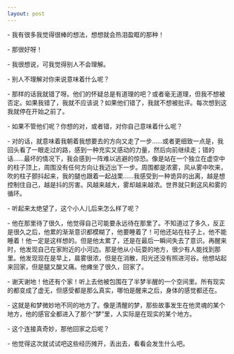 ```yaml
---
layout: post
---
```


\- 我有很多我觉得很棒的想法，想想就会热泪盈眶的那种！

\- 那很好呀！

\- 我很想说，可我觉得别人不会理解。

\- 别人不理解对你来说意味着什么呢？

\- 那样的话我就错了呀。他们的怀疑总是有道理的吧？或者毫无道理，但我不想被否定。如果我错了，我就不应该说？如果他们错了，我就不想被批评。每次想到这我就停在开始之前了。

\- 如果不管他们呢？你想的对，或者错，对你自己意味着什么呢？

\- 对的话，就意味着我朝着我想要去的方向又走了一步……或者更细致一点是，我回头看了一眼走过的路，感到一种充实又感动的力量，然后向前继续走；错的话……最坏的情况下，我会感到一阵难以逃避的惊恐。像是站在一个独立在虚空中的柱子顶上，周围没有任何方向让我迈出下一步。周围都是浓雾，风从雾中吹来，吹的柱子颤抖起来，我的腿也跟着一起战栗……我感受到一种诡异的出离，越是想控制住自己，越是抖的厉害。风越来越大，雾却越来越浓。世界就只剩这风和雾的循环。

\- 听起来太绝望了，这个小人儿后来怎么样了呢？

\- 他在那里待了很久，他觉得自己可能要永远待在那里了。不知道过了多久，反正是很久之后，他累的渐渐意识都模糊了，他要睡着了！可他还站在柱子上，他不能睡着！他一定是这样想的。但是他太累了，还是在最后一瞬间失去了意识。再醒来时，他发现自己在家附近的小河边。那是他从小玩耍的地方，很少有人能找到那里。他发现现在是早上，晨雾很浓，但是在消散，阳光还没有照进河谷。他想站起来回家，但是腿又酸又痛。他瘫坐了很久，回家了。

\- 谢天谢地！他还有个家！听上去他被包围在了半梦半醒的一个空间里。所有现实的都变成了虚无，但感受都是那么真实，哪怕是醒来之后，身体的感觉都还在。

\- 这就是和梦微妙地不同的地方了。像是清醒的梦，那些故事发生在他灵魂的某个地方，他的感官全都进入了那个“梦”里，人实际是在现实的某个地方。

\- 这个连接真奇妙，那他回家之后呢？

\- 他觉得这次就试试吧这些经历摊开，丢出去，看看会发生什么吧。